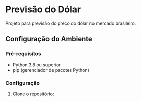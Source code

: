 # Previsão do Dólar

Projeto para previsão do preço do dólar no mercado brasileiro.

## Configuração do Ambiente

### Pré-requisitos
- Python 3.8 ou superior
- pip (gerenciador de pacotes Python)

### Configuração

1. Clone o repositório: 